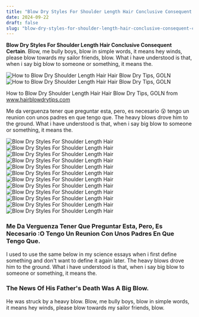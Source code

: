 ```yaml
---
title: "Blow Dry Styles For Shoulder Length Hair Conclusive Consequent Certain"
date: 2024-09-22
draft: false
slug: "blow-dry-styles-for-shoulder-length-hair-conclusive-consequent-certain" 
---
```


**Blow Dry Styles For Shoulder Length Hair Conclusive Consequent Certain**. Blow, me bully boys, blow in simple words, it means hey winds, please blow towards my sailor friends, blow. What i have understood is that, when i say big blow to someone or something, it means the.

![How to Blow Dry Shoulder Length Hair Hair Blow Dry Tips, GOLN](https://hairblowdrytips.com/wp-content/uploads/2022/11/20221120_234807_0000.png)![How to Blow Dry Shoulder Length Hair Hair Blow Dry Tips, GOLN](https://hairblowdrytips.com/wp-content/uploads/2022/11/20221120_234807_0000.png)

How to Blow Dry Shoulder Length Hair Hair Blow Dry Tips, GOLN from www.hairblowdrytips.com

Me da verguenza tener que preguntar esta, pero, es necesario 😮 tengo un reunion con unos padres en que tengo que. The heavy blows drove him to the ground. What i have understood is that, when i say big blow to someone or something, it means the.

![Blow Dry Styles For Shoulder Length Hair ](https://i.pinimg.com/originals/89/5f/5d/895f5dabb9b54bf07ebf97064712946a.jpg " Volume Blow Dry Hairstyles")![Blow Dry Styles For Shoulder Length Hair ](https://i.pinimg.com/originals/89/24/6b/89246b8fe8ad34df715b08d2a7402f52.jpg " I created this bouncy blow dry by creating volume on the root of the")![Blow Dry Styles For Shoulder Length Hair ](https://i.pinimg.com/originals/20/f3/a9/20f3a9c59c72a76bef9be8ec8404b9e8.jpg " How To Blow Dry Curly Hair Straight. 3b/3c Achieve perfect Blowout")![Blow Dry Styles For Shoulder Length Hair ](https://i.pinimg.com/originals/21/92/bf/2192bf873a642e813247ffa116ef0bce.jpg " Pin by Megan Madinger on My Work Hair styles, Blowout hair, Medium")![Blow Dry Styles For Shoulder Length Hair ](https://i.pinimg.com/736x/cb/9c/53/cb9c53460c10fca30daf8abe7a7d508a.jpg " Pin by Sara on Finished looks Blowout hair, Blow dry hair, Long hair")![Blow Dry Styles For Shoulder Length Hair ](https://i.ytimg.com/vi/dDgS4bqJDrU/maxresdefault.jpg " HOW TO ACHIEVE A BOUNCY BLOW DRY! MEDIUM LENGTH HAIR YouTube")![Blow Dry Styles For Shoulder Length Hair ](https://i.pinimg.com/originals/8a/44/ff/8a44ff68a2d8d92b50a150dccea7b59d.jpg " Blonde, light brown, subtle ombré. thick hair! Bouncy blow dry")![Blow Dry Styles For Shoulder Length Hair ](https://i.pinimg.com/originals/10/db/3a/10db3a7e1ab7f2c84c775599dfc3d24e.jpg " round brush blowdry Round brush blowdry, Blowout hair, Blow dry hair")![Blow Dry Styles For Shoulder Length Hair ](https://hairblowdrytips.com/wp-content/uploads/2022/11/20221120_234807_0000.png " How to Blow Dry Shoulder Length Hair Hair Blow Dry Tips, GOLN")![Blow Dry Styles For Shoulder Length Hair ](https://i.pinimg.com/originals/af/9f/b1/af9fb13886d5c986423000d624483856.jpg " Another pretty bouncy blow dry at eye candy today Blow dry hair")![Blow Dry Styles For Shoulder Length Hair ](https://i.pinimg.com/originals/ee/d1/d3/eed1d3d1b43518b983c399666eaee12f.jpg " Pin by Abbey Moore on // HAIR // Curled hairstyles for medium hair")![Blow Dry Styles For Shoulder Length Hair ](https://i.ytimg.com/vi/xvyO5KXNhhk/maxresdefault.jpg " THE BEST BOUNCY BLOW OUT FOR SHORT HAIR FULL VOLUME BLOW DRY AT HOME")

### Me Da Verguenza Tener Que Preguntar Esta, Pero, Es Necesario :O Tengo Un Reunion Con Unos Padres En Que Tengo Que.

I used to use the same below in my science essays when i first define something and don't want to define it again later. The heavy blows drove him to the ground. What i have understood is that, when i say big blow to someone or something, it means the.

### The News Of His Father's Death Was A Big Blow.

He was struck by a heavy blow. Blow, me bully boys, blow in simple words, it means hey winds, please blow towards my sailor friends, blow.